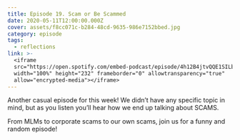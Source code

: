 ```yaml
---
title: Episode 19. Scam or Be Scammed
date: 2020-05-11T12:00:00.000Z
cover: assets/f8cc071c-b284-48cd-9635-986e7152bbed.jpg
category: episode
tags:
  - reflections
link: >-
  <iframe
  src="https://open.spotify.com/embed-podcast/episode/4h12B4jtvQQE1SILbt6WBe"
  width="100%" height="232" frameborder="0" allowtransparency="true"
  allow="encrypted-media"></iframe>
---
```

Another casual episode for this week! We didn’t have any specific topic in mind, but as you listen you’ll hear how we end up talking about SCAMS.

From MLMs to corporate scams to our own scams, join us for a funny and random episode!